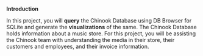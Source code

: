 **Introduction**

In this project, you will **query** the Chinook Database using DB Browser for SQLite and generate the **visualizations** of the same. The Chinook Database holds information about a music store. For this project, you will be assisting the Chinook team with understanding the media in their store, their customers and employees, and their invoice information.
